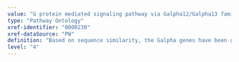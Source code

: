 ```yaml
---
value: "G protein mediated signaling pathway via Galpha12/Galpha13 family"
type: "Pathway Ontology"
xref-identifier: "0000230"
xref-dataSource: "PW"
definition: "Based on sequence similarity, the Galpha genes have been grouped into four classes. Exchange of GDP to GTP promoted through binding to receptors dissociates the heterotrimeric Galpa/beta/gamma complex. GTP-bound Galpha can then interact with downstream effectors. Lipid modification of Galpha regulates membrane localization and interactions with specific effectors."
level: "4"
---
```

